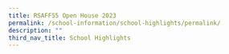```yaml
---
title: RSAFF55 Open House 2023
permalink: /school-information/school-highlights/permalink/
description: ""
third_nav_title: School Highlights
---
```

